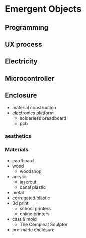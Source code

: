 # Emergent Objects

## Programming

## UX process

## Electricity

## Microcontroller

## Enclosure

- material construction
- electronics platform
  - solderless breadboard
  - pcb

### aesthetics

### Materials

- cardboard
- wood
  - woodshop 
- acrylic
  - lasercut
  - canal plastic
- metal
- corrugated plastic
- 3d print
  - school printers
  - online printers
- cast & mold
  - The Compleat Sculptor
- pre-made enclosure
